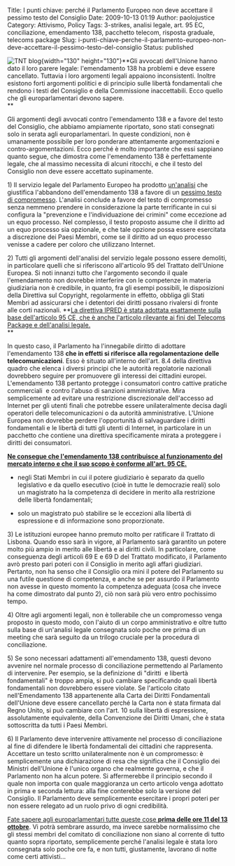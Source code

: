 Title: I punti chiave: perché il Parlamento Europeo non deve accettare il pessimo testo del Consiglio
Date: 2009-10-13 01:19
Author: paolojustice
Category: Attivismo, Policy
Tags: 3-strikes, analisi legale, art. 95 EC, conciliazione, emendamento 138, pacchetto telecom, risposta graduale, telecoms package
Slug: i-punti-chiave-perche-il-parlamento-europeo-non-deve-accettare-il-pessimo-testo-del-consiglio
Status: published

![TNT blog](http://blog.tntvillage.scambioetico.org/wp-content/uploads/2009/09/BlackoutTP.jpg){width="130" height="130"}**Gli avvocati dell'Unione hanno dato il loro parere legale: l'emendamento 138 ha problemi e deve essere cancellato. Tuttavia i loro argomenti legali appaiono inconsistenti. Inoltre esistono forti argomenti politici e di principio sulle libertà fondamentali che rendono i testi del Consiglio e della Commissione inaccettabili. Ecco quello che gli europarlamentari devono sapere.  
**

**<!--more-->**

Gli argomenti degli avvocati contro l'emendamento 138 e a favore del testo del Consiglio, che abbiamo ampiamente riportato, sono stati consegnati solo in serata agli europarlamentari. In queste condizioni, non è umanamente possibile per loro ponderare attentamente argomentazioni e contro-argomentazioni. Ecco perché è molto importante che essi sappiano quanto segue, che dimostra come l'emendamento 138 è perfettamente legale, che al massimo necessita di alcuni ritocchi, e che il testo del Consiglio non deve essere accettato supinamente.

1\) Il servizio legale del Parlamento Europeo ha prodotto [un'analisi](http://www.laquadrature.net/wiki/EP_legal_service_138_analysis) che giustifica l'abbandono dell'emendamento 138 a favore di un [pessimo testo di compromesso](http://blog.tntvillage.scambioetico.org/?p=3891). L'analisi conclude a favore del testo di compromesso senza nemmeno prendere in considerazione la parte terrificante in cui si configura la "prevenzione e l'individuazione dei crimini" come eccezione ad un equo processo. Nel complesso, il testo proposto assume che il diritto ad un equo processo sia opzionale, e che tale opzione possa essere esercitata a discrezione dei Paesi Membri, come se il diritto ad un equo processo venisse a cadere per coloro che utilizzano Internet.

2\) Tutti gli argomenti dell'analisi del servizio legale possono essere demoliti, in particolare quelli che si riferiscono all'articolo 95 del Trattato dell'Unione Europea. Si noti innanzi tutto che l'argomento secondo il quale l'emendamento non dovrebbe interferire con le competenze in materia giudiziaria non è credibile, in quanto, fra gli esempi possibili, le disposizioni della Direttiva sul Copyright, regolarmente in effetto, obbliga gli Stati Membri ad assicurarsi che i detentori dei diritti possano rivalersi di fronte alle corti nazionali. **<span style="text-decoration: underline;">La direttiva IPRED è stata adottata esattamente sulla base dell'articolo 95 CE, che è anche l'articolo rilevante ai fini del Telecoms Package e dell'analisi legale.</span>  
**

In questo caso, il Parlamento ha l'innegabile diritto di adottare l'emendamento 138 **che in effetti si riferisce alla regolamentazione delle telecomunicazioni**. Esso è situato all'interno dell'art. 8.4 della direttiva quadro che elenca i diversi principi che le autorità regolatorie nazionali dovrebbero seguire per promuovere gli interessi dei cittadini europei. L'emendamento 138 pertanto protegge i consumatori contro cattive pratiche commerciali  e contro l'abuso di sanzioni amministrative. Mira semplicemente ad evitare una restrizione discrezionale dell'accesso ad Internet per gli utenti finali che potrebbe essere unilateralmente decisa dagli operatori delle telecomunicazioni o da autorità amministrative. L'Unione Europea non dovrebbe perdere l'opportunità di salvaguardare i diritti fondamentali e le libertà di tutti gli utenti di Internet, in particolare in un pacchetto che contiene una direttiva specificamente mirata a proteggere i diritti dei consumatori.

**<span style="text-decoration: underline;"> Ne consegue che l'emendamento 138 contribuisce al funzionamento del mercato interno e che il suo scopo è conforme all'art. 95 CE.</span>**

- negli Stati Membri in cui il potere giudiziario è separato da quello legislativo e da quello esecutivo (cioè in tutte le democrazie reali) solo un magistrato ha la competenza di decidere in merito alla restrizione delle libertà fondamentali;

- solo un magistrato può stabilire se le eccezioni alla libertà di espressione e di informazione sono proporzionate.

3\) Le istituzioni europee hanno premuto molto per ratificare il Trattato di Lisbona. Quando esso sarà in vigore, al Parlamento sarà garantito un potere molto più ampio in merito alle libertà e ai diritti civili. In particolare, come conseguenza degli articoli 69 E e 69 D del Trattato modificato, il Parlamento avrò presto pari poteri con il Consiglio in merito agli affari giudiziari. Pertanto, non ha senso che il Consiglio ora mini il potere del Parlamento su una futile questione di competenza, e anche se per assurdo il Parlamento non avesse in questo momento la competenza adeguata (cosa che invece ha come dimostrato dal punto 2), ciò non sarà più vero entro pochissimo tempo.

4\) Oltre agli argomenti legali, non è tollerabile che un compromesso venga proposto in questo modo, con l'aiuto di un corpo amministrativo e oltre tutto sulla base di un'analisi legale consegnata solo poche ore prima di un meeting che sarà seguito da un trilogo cruciale per la procedura di conciliazione.

5\) Se sono necessari adattamenti all'emendamento 138, questi devono avvenire nel normale processo di conciliazione permettendo al Parlamento di intervenire. Per esempio, se la definizione di "diritti  e libertà fondamentali" è troppo ampia, si può cambiare specificando quali libertà fondamentali non dovrebbero essere violate. Se l'articolo citato nell'Emendamento 138 appartenente alla Carta dei Diritti Fondamentali dell'Unione deve essere cancellato perché la Carta non è stata firmata dal Regno Unito, si può cambiare con l'art. 10 sulla libertà di espressione, assolutamente equivalente, della Convenzione dei Diritti Umani, che è stata sottoscritta da tutti i Paesi Membri.

6\) Il Parlamento deve intervenire attivamente nel processo di conciliazione al fine di difendere le libertà fondamentali dei cittadini che rappresenta. Accettare un testo scritto unilateralmente non è un compromesso: è semplicemente una dichiarazione di resa che significa che il Consiglio dei Ministri dell'Unione è l'unico organo che realmente governa, e che il Parlamento non ha alcun potere. Si affermerebbe il principio secondo il quale non importa con quale maggioranza un certo articolo venga adottato in prima e seconda lettura: alla fine conterebbe solo la versione del Consiglio. Il Parlamento deve semplicemente esercitare i propri poteri per non essere relegato ad un ruolo privo di ogni credibilità.

[Fate sapere agli europarlamentari tutte queste cose **prima delle ore 11 del 13 ottobre**](http://blog.tntvillage.scambioetico.org/?p=3963). Vi potrà sembrare assurdo, ma invece sarebbe normalissimo che gli stessi membri del comitato di conciliazione non siano al corrente di tutto quanto sopra riportato, semplicemente perché l'analisi legale è stata loro consegnata solo poche ore fa, e non tutti, giustamente, lavorano di notte come certi attivisti...
